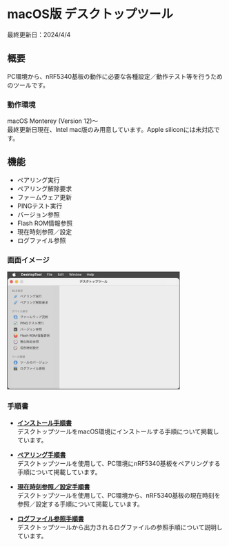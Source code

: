 # macOS版 デスクトップツール

最終更新日：2024/4/4

## 概要
PC環境から、nRF5340基板の動作に必要な各種設定／動作テスト等を行うためのツールです。

### 動作環境
macOS Monterey (Version 12)〜 <br>
最終更新日現在、Intel mac版のみ用意しています。Apple siliconには未対応です。

## 機能

* ペアリング実行
* ペアリング解除要求
* ファームウェア更新
* PINGテスト実行
* バージョン参照
* Flash ROM情報参照
* 現在時刻参照／設定
* ログファイル参照

### 画面イメージ
<img src="../../../Markdowns/DesktopTools/macOSApp/images/README_01.jpg" width="400">

### 手順書

- <b>[インストール手順書](../../../Markdowns/DesktopTools/macOSApp/INSTALL.md)</b><br>
デスクトップツールをmacOS環境にインストールする手順について掲載しています。

- <b>[ペアリング手順書](../../../Markdowns/DesktopTools/macOSApp/PAIRING.md)</b><br>
デスクトップツールを使用して、PC環境にnRF5340基板をペアリングする手順について掲載しています。

- <b>[現在時刻参照／設定手順書](../../../Markdowns/DesktopTools/macOSApp/TIMESET.md)</b><br>
デスクトップツールを使用して、PC環境から、nRF5340基板の現在時刻を参照／設定する手順について掲載しています。

- <b>[ログファイル参照手順書](../../../Markdowns/DesktopTools/macOSApp/VIEWLOG.md)</b><br>
デスクトップツールから出力されるログファイルの参照手順について説明しています。
